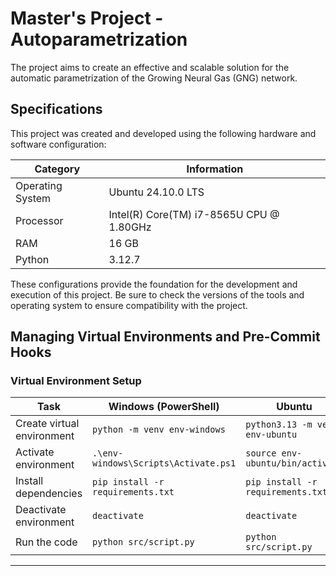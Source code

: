 # Master's Project - Autoparametrization

The project aims to create an effective and scalable solution for the automatic parametrization of the Growing Neural Gas (GNG) network.

## Specifications

This project was created and developed using the following hardware and software configuration:

| Category           | Information                                 |
|--------------------|---------------------------------------------|
| Operating System   | Ubuntu 24.10.0 LTS                          |
| Processor          | Intel(R) Core(TM) i7-8565U CPU @ 1.80GHz    |
| RAM                | 16 GB                                       |
| Python             | 3.12.7                                      |

These configurations provide the foundation for the development and execution of this project. Be sure to check the versions of the tools and operating system to ensure compatibility with the project.

## Managing Virtual Environments and Pre-Commit Hooks

### Virtual Environment Setup

| Task                      | Windows (PowerShell)                     | Ubuntu                            |
|---------------------------|------------------------------------------|-----------------------------------|
| Create virtual environment | `python -m venv env-windows`            | `python3.13 -m venv env-ubuntu`   |
| Activate environment      | `.\env-windows\Scripts\Activate.ps1`     | `source env-ubuntu/bin/activate`  |
| Install dependencies      | `pip install -r requirements.txt`        | `pip install -r requirements.txt` |
| Deactivate environment    | `deactivate`                             | `deactivate`                      |
| Run the code              | `python src/script.py`                   | `python src/script.py`            |

---